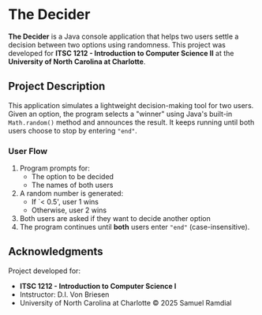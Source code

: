 # The Decider 
**The Decider** is a Java console application that helps two users settle a decision between two options using randomness. This project was developed for **ITSC 1212 - Introduction to Computer Science II** at the **University of North Carolina at Charlotte**. 
## Project Description 
This application simulates a lightweight decision-making tool for two users. Given an option, the program selects a "winner" using Java's built-in `Math.random()` method and announces the result. It keeps running until both users choose to stop by entering `"end"`.
### User Flow 
1. Program prompts for:
   - The option to be decided
   - The names of both users
2. A random number is generated:
   - If `< 0.5', user 1 wins
   - Otherwise, user 2 wins
3. Both users are asked if they want to decide another option
4. The program continues until **both** users enter `"end"` (case-insensitive).
## Acknowledgments 
Project developed for: 
- **ITSC 1212 - Introduction to Computer Science I**
- Intstructor: D.I. Von Briesen
- University of North Carolina at Charlotte
© 2025 Samuel Ramdial
